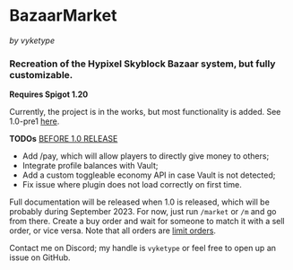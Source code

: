 # BazaarMarket
*by vyketype*

### **Recreation of the Hypixel Skyblock Bazaar system, but fully customizable.**

**Requires Spigot 1.20**

Currently, the project is in the works, but most functionality is added. See 1.0-pre1 [here](https://github.com/vyketype/BazaarMarket/releases/tag/1.0-pre1).

**TODOs** <u>BEFORE 1.0 RELEASE</u>
* Add /pay, which will allow players to directly give money to others;
* Integrate profile balances with Vault;
* Add a custom toggleable economy API in case Vault is not detected;
* Fix issue where plugin does not load correctly on first time.

Full documentation will be released when 1.0 is released, which will be probably during September 2023. For now, just run `/market` or `/m` and go from there. Create a buy order and wait for someone to match it with a sell order, or vice versa. Note that all orders are [limit orders](https://www.investor.gov/introduction-investing/investing-basics/how-stock-markets-work/types-orders#:~:text=A%20limit%20order%20is%20an,for%20no%20more%20than%20%2410.).

Contact me on Discord; my handle is `vyketype` or feel free to open up an issue on GitHub.